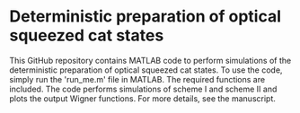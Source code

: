 # Deterministic preparation of optical squeezed cat states
This GitHub repository contains MATLAB code to perform simulations of the deterministic preparation of optical squeezed cat states.
To use the code, simply run the 'run_me.m' file in MATLAB. The required functions are included.
The code performs simulations of scheme I and scheme II and plots the output Wigner functions.
For more details, see the manuscript.
